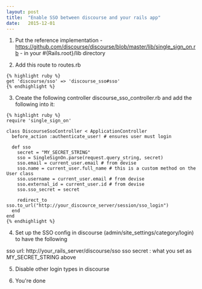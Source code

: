 ```yaml
---
layout: post
title:  "Enable SSO between discourse and your rails app"
date:   2015-12-01
---
```


1. Put the reference implementation - https://github.com/discourse/discourse/blob/master/lib/single_sign_on.rb - in your #{Rails.root}/lib directory

2. Add this route to routes.rb
```
{% highlight ruby %}
get 'discourse/sso' => 'discourse_sso#sso'
{% endhighlight %}
```
3. Create the following controller discourse_sso_controller.rb and add the following into it:
```
{% highlight ruby %}
require 'single_sign_on'

class DiscourseSsoController < ApplicationController
  before_action :authenticate_user! # ensures user must login

  def sso
    secret = "MY_SECRET_STRING"
    sso = SingleSignOn.parse(request.query_string, secret)
    sso.email = current_user.email # from devise
    sso.name = current_user.full_name # this is a custom method on the User class
    sso.username = current_user.email # from devise
    sso.external_id = current_user.id # from devise
    sso.sso_secret = secret

    redirect_to sso.to_url("http://your_discource_server/session/sso_login")
  end
end
{% endhighlight %}
```
4. Set up the SSO config in discourse (admin/site_settings/category/login) to have the following

sso url: http://your_rails_server/discourse/sso
sso secret : what you set as MY_SECRET_STRING above

5. Disable other login types in discourse

6. You're done
